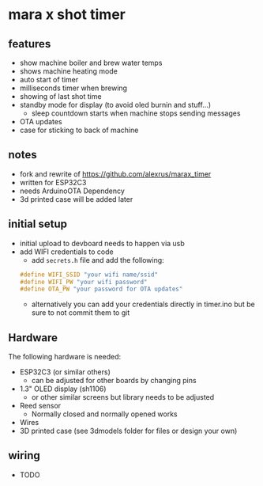 # mara x shot timer

## features

- show machine boiler and brew water temps
- shows machine heating mode
- auto start of timer
- milliseconds timer when brewing
- showing of last shot time
- standby mode for display (to avoid oled burnin and stuff...)
  - sleep countdown starts when machine stops sending messages
- OTA updates
- case for sticking to back of machine

## notes

- fork and rewrite of https://github.com/alexrus/marax_timer
- written for ESP32C3
- needs ArduinoOTA Dependency
- 3d printed case will be added later

## initial setup

- initial upload to devboard needs to happen via usb
- add WIFI credentials to code
  - add `secrets.h` file and add the following:
  ```C++
  #define WIFI_SSID "your wifi name/ssid"
  #define WIFI_PW "your wifi password"
  #define OTA_PW "your password for OTA updates"
  ```
  - alternatively you can add your credentials directly in timer.ino but be sure to not commit them to git

## Hardware

The following hardware is needed:

- ESP32C3 (or similar others)
  - can be adjusted for other boards by changing pins
- 1.3" OLED display (sh1106)
  - or other similar screens but library needs to be adjusted
- Reed sensor
  - Normally closed and normally opened works
- Wires
- 3D printed case (see 3dmodels folder for files or design your own)

## wiring

- TODO
